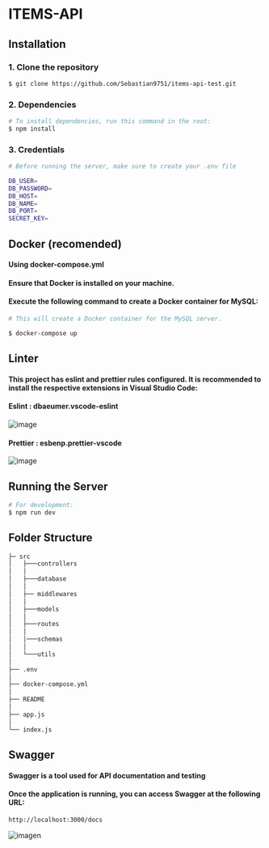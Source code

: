 # ITEMS-API

## Installation
### 1. Clone the repository
```bash
$ git clone https://github.com/Sebastian9751/items-api-test.git
```
### 2. Dependencies
```bash
# To install dependencies, run this command in the root:
$ npm install
```
### 3. Credentials

```bash
# Before running the server, make sure to create your .env file

DB_USER=
DB_PASSWORD=
DB_HOST=
DB_NAME=
DB_PORT=
SECRET_KEY=

```
## Docker (recomended)

#### Using docker-compose.yml

#### Ensure that Docker is installed on your machine.

#### Execute the following command to create a Docker container for MySQL:

```bash
# This will create a Docker container for the MySQL server.

$ docker-compose up
```


## Linter
#### This project has eslint and prettier rules configured. It is recommended to install the respective extensions in Visual Studio Code:

#### Eslint : dbaeumer.vscode-eslint

![image](https://user-images.githubusercontent.com/85807291/223141938-3e1dc625-0ca6-4074-b227-9dcfb6aadf47.png)


#### Prettier : esbenp.prettier-vscode

![image](https://user-images.githubusercontent.com/85807291/223141790-e59a323f-834b-461f-bccf-c767ce136354.png)



## Running the Server
```bash
# For development:
$ npm run dev
```



## Folder Structure
```bash
├─ src
│   ├───controllers
│   │
│   ├───database
│   │
│   ├── middlewares
│   │
│   ├───models
│   │
│   ├───routes
│   │
│   │───schemas
│   │
│   └───utils
│
├── .env
│
├── docker-compose.yml        
│
├── README
│
├── app.js
│
└── index.js
```

## Swagger

#### Swagger is a tool used for API documentation and testing

#### Once the application is running, you can access Swagger at the following URL:

```bash
http://localhost:3000/docs
```
![imagen](https://github.com/user-attachments/assets/4ae25931-22f7-481d-990c-87bea719fa3f)

